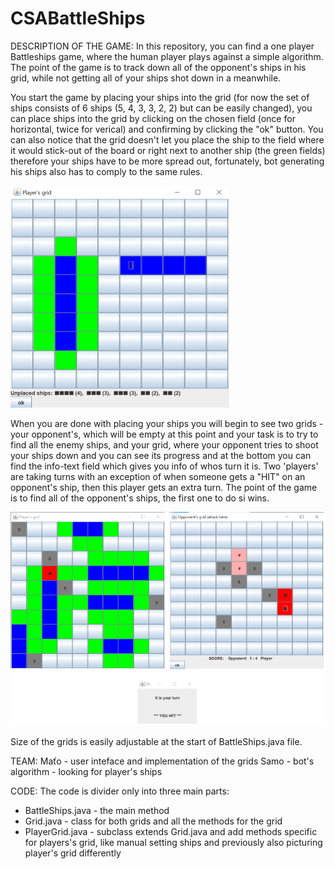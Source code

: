# CSABattleShips

DESCRIPTION OF THE GAME:
In this repository, you can find a one player Battleships game, where the human player plays against a simple algorithm.
The point of the game is to track down all of the opponent's ships in his grid, while not getting all of your ships shot down in a meanwhile.

You start the game by placing your ships into the grid (for now the set of ships consists of 6 ships (5, 4, 3, 3, 2, 2) but can be easily changed), you can place ships into the grid by clicking on the chosen field (once for horizontal, twice for verical) and confirming by clicking the "ok" button. You can also notice that the grid doesn't let you place the ship to the field where it would stick-out of the board or right next to another ship (the green fields) therefore your ships have to be more spread out, fortunately, bot generating his ships also has to comply to the same rules.

![alt text](https://github.com/Jarwise/CSABattleShips/blob/main/setships.png?raw=true)

When you are done with placing your ships you will begin to see two grids - your opponent's, which will be empty at this point and your task is to try to find all the enemy ships, and your grid, where your opponent tries to shoot your ships down and you can see its progress and at the bottom you can find the info-text field which gives you info of whos turn it is. Two 'players' are taking turns with an exception of when someone gets a "HIT" on an opponent's ship, then this player gets an extra turn. The point of the game is to find all of the opponent's ships, the first one to do si wins.

![alt text](https://github.com/Jarwise/CSABattleShips/blob/main/game.png?raw=true)

Size of the grids is easily adjustable at the start of BattleShips.java file.

TEAM:
Maťo - user inteface and implementation of the grids
Samo - bot's algorithm - looking for player's ships

CODE:
The code is divider only into three main parts: 
 - BattleShips.java - the main method
 - Grid.java - class for both grids and all the methods for the grid
 - PlayerGrid.java - subclass extends Grid.java and add methods specific for players's grid, 
   like manual setting ships and previously also picturing player's grid differently
